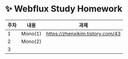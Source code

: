 # ✨ Webflux Study Homework
|주차|내용|과제|
|------|-------|--------|
|1|Mono(1)|https://zhenxikim.tistory.com/43|
|2|Mono(2)||
|3|||